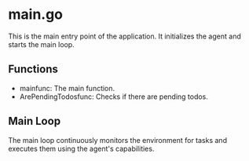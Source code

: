 # main.go

This is the main entry point of the application. It initializes the agent and starts the main loop.

## Functions

-   mainfunc: The main function.
-   ArePendingTodosfunc: Checks if there are pending todos.

## Main Loop

The main loop continuously monitors the environment for tasks and executes them using the agent's capabilities.
